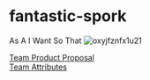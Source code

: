 # fantastic-spork
As A
I Want
So That 
![oxyjfznfx1u21](https://user-images.githubusercontent.com/89217492/134563543-45b610d8-6746-4667-bdb5-f2e32a3a9b4f.jpg)

[Team Product Proposal](https://github.com/sydkeet/fantastic-spork/wiki/Team-Product-Proposal)\
[Team Attributes](https://github.com/sydkeet/fantastic-spork/wiki/Team-Attributes)
